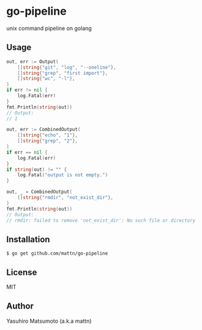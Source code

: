 # go-pipeline

unix command pipeline on golang

## Usage

```go
out, err := Output(
	[]string{"git", "log", "--oneline"},
	[]string{"grep", "first import"},
	[]string{"wc", "-l"},
)
if err != nil {
	log.Fatal(err)
}
fmt.Println(string(out))
// Output:
// 1
```

```go
out, err := CombinedOutput(
	[]string{"echo", "1"},
	[]string{"grep", "2"},
)
if err == nil {
	log.Fatal(err)
}
if string(out) != "" {
	log.Fatal("output is not empty.")
}

out, _ = CombinedOutput(
	[]string{"rmdir", "not_exist_dir"},
)
fmt.Println(string(out))
// Output:
// rmdir: failed to remove 'not_exist_dir': No such file or directory
```

## Installation

```
$ go get github.com/mattn/go-pipeline
```

## License

MIT

## Author

Yasuhiro Matsumoto (a.k.a mattn)
